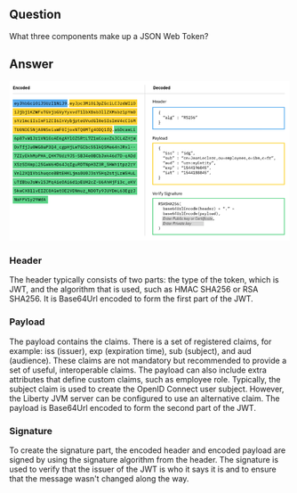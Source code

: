 ## Question

What three components make up a JSON Web Token?

## Answer

![jwt components](../assets/jwt-components.png)

### **Header**

The header typically consists of two parts: the type of the token, which is JWT, and the algorithm that is used, such as HMAC SHA256 or RSA SHA256. It is Base64Url encoded to form the first part of the JWT.

### **Payload**

The payload contains the claims. There is a set of registered claims, for example: iss (issuer), exp (expiration time), sub (subject), and aud (audience). These claims are not mandatory but recommended to provide a set of useful, interoperable claims. The payload can also include extra attributes that define custom claims, such as employee role. Typically, the subject claim is used to create the OpenID Connect user subject. However, the Liberty JVM server can be configured to use an alternative claim. The payload is Base64Url encoded to form the second part of the JWT.

### **Signature**

To create the signature part, the encoded header and encoded payload are signed by using the signature algorithm from the header. The signature is used to verify that the issuer of the JWT is who it says it is and to ensure that the message wasn't changed along the way.
